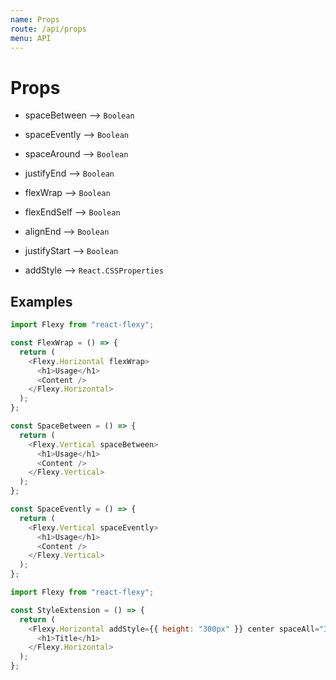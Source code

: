 ```yaml
---
name: Props
route: /api/props
menu: API
---
```


# Props

- spaceBetween --> `Boolean`

- spaceEvently --> `Boolean`

- spaceAround --> `Boolean`

- justifyEnd --> `Boolean`

- flexWrap --> `Boolean`

- flexEndSelf --> `Boolean`

- alignEnd --> `Boolean`

- justifyStart --> `Boolean`

- addStyle --> `React.CSSProperties`

## Examples

```javascript
import Flexy from "react-flexy";

const FlexWrap = () => {
  return (
    <Flexy.Horizontal flexWrap>
      <h1>Usage</h1>
      <Content />
    </Flexy.Horizontal>
  );
};

const SpaceBetween = () => {
  return (
    <Flexy.Vertical spaceBetween>
      <h1>Usage</h1>
      <Content />
    </Flexy.Vertical>
  );
};

const SpaceEvently = () => {
  return (
    <Flexy.Vertical spaceEvently>
      <h1>Usage</h1>
      <Content />
    </Flexy.Vertical>
  );
};
```

```javascript
import Flexy from "react-flexy";

const StyleExtension = () => {
  return (
    <Flexy.Horizontal addStyle={{ height: "300px" }} center spaceAll="3xl">
      <h1>Title</h1>
    </Flexy.Horizontal>
  );
};
```
